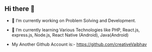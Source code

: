 ## Hi there 👋

- 🔭 I’m currently working on Problem Solving and Development.
- 🌱 I’m currently learning Various Technologies like PHP, React.js, express.js, Node.js, React Native (Android), Java(Android)

- My Another Github Account is:- https://github.com/creativeVaibhav

